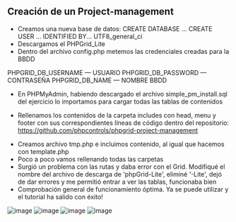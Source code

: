 ## Creación de un Project-management
- Creamos una nueva base de datos:
CREATE DATABASE ...
CREATE USER ... IDENTIFIED BY...
UTF8_general_ci
- Descargamos el PHPGrid_Lite
- Dentro del archivo config.php metemos las credenciales creadas para la BBDD
<!-- - -->
PHPGRID_DB_USERNAME — USUARIO
PHPGRID_DB_PASSWORD — CONTRASEÑA
PHPGRID_DB_NAME — NOMBRE BBDD
<!--  -->
- En PHPMyAdmin, habiendo descargado el archivo simple_pm_install.sql del ejercicio lo importamos para cargar todas las tablas de contenidos
<!--  -->
- Rellenamos los contenidos de la carpeta includes con head, menu y footer con sus correspondientes líneas de código dentro del repositorio: https://github.com/phpcontrols/phpgrid-project-management 
<!--  -->
- Creamos archivo tmp.php e incluimos contenido, al igual que hacemos con template.php
- Poco a poco vamos rellenando todas las carpetas 
- Surgió un problema con las rutas y daba error con el Grid. Modifiqué el nombre del archivo de descarga de 'phpGrid-Lite', eliminé '-Lite', dejó de dar errores y me permitió entrar a ver las tablas, funcionaba bien 
- Comprobación general de funcionamiento óptima.
Ya se puede utilizar y el tutorial ha salido con éxito!

![image](https://user-images.githubusercontent.com/91055754/150100957-24e0eaf7-5e7f-4f72-b2f2-8c24eab0063d.png)
![image](https://user-images.githubusercontent.com/91055754/150101019-7053e2b5-ef3c-4e10-88b6-6f393ca659ba.png)
![image](https://user-images.githubusercontent.com/91055754/150101103-e086f6e8-0d23-41b1-84ba-997f1e0eb7a5.png)
![image](https://user-images.githubusercontent.com/91055754/150101163-e5aada53-43eb-4837-8d3c-3f2474328829.png)
